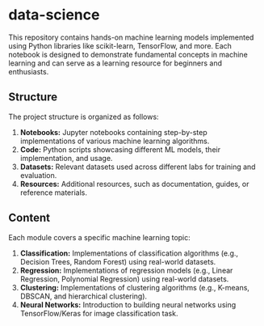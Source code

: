 # data-science

This repository contains hands-on machine learning models implemented using Python libraries like scikit-learn, TensorFlow, and more. Each notebook is designed to demonstrate fundamental concepts in machine learning and can serve as a learning resource for beginners and enthusiasts.

## Structure
The project structure is organized as follows:

1. **Notebooks:** Jupyter notebooks containing step-by-step implementations of various machine learning algorithms.
2. **Code:** Python scripts showcasing different ML models, their implementation, and usage.
3. **Datasets:** Relevant datasets used across different labs for training and evaluation.
4. **Resources:** Additional resources, such as documentation, guides, or reference materials.

## Content
Each module covers a specific machine learning topic:

1. **Classification:** Implementations of classification algorithms (e.g., Decision Trees, Random Forest) using real-world datasets.
2. **Regression:** Implementations of regression models (e.g., Linear Regression, Polynomial Regression) using real-world datasets.
3. **Clustering:** Implementations of clustering algorithms (e.g., K-means, DBSCAN, and hierarchical clustering).
4. **Neural Networks:** Introduction to building neural networks using TensorFlow/Keras for image classification task.
